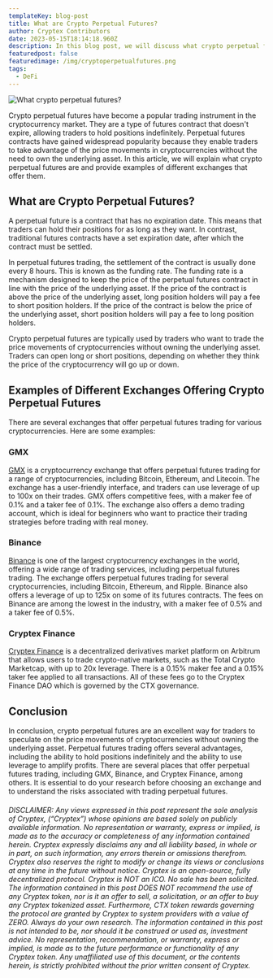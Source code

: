 ```yaml
---
templateKey: blog-post
title: What are Crypto Perpetual Futures?
author: Cryptex Contributors
date: 2023-05-15T18:14:18.960Z
description: In this blog post, we will discuss what crypto perpetual futures are.
featuredpost: false
featuredimage: /img/cryptoperpetualfutures.png
tags:
  - DeFi
---
```

![What crypto perpetual futures?](/img/cryptoperpetualfutures.png)



Crypto perpetual futures have become a popular trading instrument in the cryptocurrency market. They are a type of futures contract that doesn't expire, allowing traders to hold positions indefinitely. Perpetual futures contracts have gained widespread popularity because they enable traders to take advantage of the price movements in cryptocurrencies without the need to own the underlying asset. In this article, we will explain what crypto perpetual futures are and provide examples of different exchanges that offer them.



## What are Crypto Perpetual Futures?



A perpetual future is a contract that has no expiration date. This means that traders can hold their positions for as long as they want. In contrast, traditional futures contracts have a set expiration date, after which the contract must be settled.



In perpetual futures trading, the settlement of the contract is usually done every 8 hours. This is known as the funding rate. The funding rate is a mechanism designed to keep the price of the perpetual futures contract in line with the price of the underlying asset. If the price of the contract is above the price of the underlying asset, long position holders will pay a fee to short position holders. If the price of the contract is below the price of the underlying asset, short position holders will pay a fee to long position holders.



Crypto perpetual futures are typically used by traders who want to trade the price movements of cryptocurrencies without owning the underlying asset. Traders can open long or short positions, depending on whether they think the price of the cryptocurrency will go up or down.



## Examples of Different Exchanges Offering Crypto Perpetual Futures



There are several exchanges that offer perpetual futures trading for various cryptocurrencies. Here are some examples:



### GMX

[GMX](https://gmx.io/#/) is a cryptocurrency exchange that offers perpetual futures trading for a range of cryptocurrencies, including Bitcoin, Ethereum, and Litecoin. The exchange has a user-friendly interface, and traders can use leverage of up to 100x on their trades. GMX offers competitive fees, with a maker fee of 0.1% and a taker fee of 0.1%. The exchange also offers a demo trading account, which is ideal for beginners who want to practice their trading strategies before trading with real money.



### Binance

[Binance](https://www.binance.com/en) is one of the largest cryptocurrency exchanges in the world, offering a wide range of trading services, including perpetual futures trading. The exchange offers perpetual futures trading for several cryptocurrencies, including Bitcoin, Ethereum, and Ripple. Binance also offers a leverage of up to 125x on some of its futures contracts. The fees on Binance are among the lowest in the industry, with a maker fee of 0.5% and a taker fee of 0.5%.



### Cryptex Finance

[Cryptex Finance](https://cryptex.finance/) is a decentralized derivatives market platform on Arbitrum that allows users to trade crypto-native markets, such as the Total Crypto Marketcap, with up to 20x leverage. There is a 0.15% maker fee and a 0.15% taker fee applied to all transactions. All of these fees go to the Cryptex Finance DAO which is governed by the CTX governance.



## Conclusion



In conclusion, crypto perpetual futures are an excellent way for traders to speculate on the price movements of cryptocurrencies without owning the underlying asset. Perpetual futures trading offers several advantages, including the ability to hold positions indefinitely and the ability to use leverage to amplify profits. There are several places that offer perpetual futures trading, including GMX, Binance, and Cryptex Finance, among others. It is essential to do your research before choosing an exchange and to understand the risks associated with trading perpetual futures.



###### DISCLAIMER: Any views expressed in this post represent the sole analysis of Cryptex, (“Cryptex”) whose opinions are based solely on publicly available information. No representation or warranty, express or implied, is made as to the accuracy or completeness of any information contained herein. Cryptex expressly disclaims any and all liability based, in whole or in part, on such information, any errors therein or omissions therefrom. Cryptex also reserves the right to modify or change its views or conclusions at any time in the future without notice. Cryptex is an open-source, fully decentralized protocol. Cryptex is NOT an ICO. No sale has been solicited. The information contained in this post DOES NOT recommend the use of any Cryptex token, nor is it an offer to sell, a solicitation, or an offer to buy any Cryptex tokenized asset. Furthermore, CTX token rewards governing the protocol are granted by Cryptex to system providers with a value of ZERO. Always do your own research. The information contained in this post is not intended to be, nor should it be construed or used as, investment advice. No representation, recommendation, or warranty, express or implied, is made as to the future performance or functionality of any Cryptex token. Any unaffiliated use of this document, or the contents herein, is strictly prohibited without the prior written consent of Cryptex.